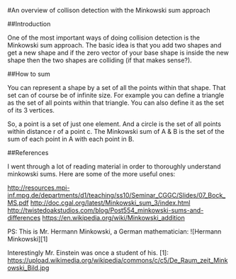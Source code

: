 #An overview of collison detection with the Minkowski sum approach

##Introduction

One of the most important ways of doing collision detection is the Minkowski sum approach. The basic idea is that you add two shapes and get a new shape and if the zero vector of your base shape is inside the new shape then the two shapes are colliding (if that makes sense?).

##How to sum

You can represent a shape by a set of all the points within that shape. That set can of course be of infinite size. For example you can define a triangle as the set of all points within that triangle. You can also define it as the set of its 3 vertices.

So, a point is a set of just one element. And a circle is the set of all points within distance r of a point c. The Minkowski sum of A & B is the set of the sum of each point in A with each point in B.

##References

I went through a lot of reading material in order to thoroughly understand minkowski sums. Here are some of the more useful ones:

http://resources.mpi-inf.mpg.de/departments/d1/teaching/ss10/Seminar_CGGC/Slides/07_Bock_MS.pdf
http://doc.cgal.org/latest/Minkowski_sum_3/index.html
http://twistedoakstudios.com/blog/Post554_minkowski-sums-and-differences
https://en.wikipedia.org/wiki/Minkowski_addition

PS: This is Mr. Hermann Minkowski, a German mathematician: ![Hermann Minkowski][1]

Interestingly Mr. Einstein was once a student of his.
[1]: https://upload.wikimedia.org/wikipedia/commons/c/c5/De_Raum_zeit_Minkowski_Bild.jpg
